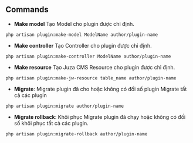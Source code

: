 ## Commands
- **Make model** Tạo Model cho plugin được chỉ định.
```
php artisan plugin:make-model ModelName author/plugin-name
```
- **Make controller** Tạo Controller cho plugin được chỉ định.
```
php artisan plugin:make-controller ModelName author/plugin-name
```
- **Make resource** Tạo Juza CMS Resource cho plugin được chỉ định.
```
php artisan plugin:make-jw-resource table_name author/plugin-name
```
- **Migrate**: Migrate plugin đã cho hoặc không có đối số plugin Migrate tất cả các plugin
```
php artisan plugin:migrate author/plugin-name
```
- **Migrate rollback**: Khôi phục Migrate plugin đã chạy hoặc không có đối số khôi phục tất cả các plugin.
```
php artisan plugin:migrate-rollback author/plugin-name
```

